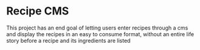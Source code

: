 # Recipe CMS

This project has an end goal of letting users enter recipes through a cms and
display the recipes in an easy to consume format, without an entire life story
before a recipe and its ingredients are listed
